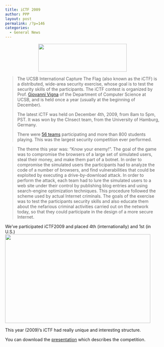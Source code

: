 ```yaml
---
title: iCTF 2009
author: PPP
layout: post
permalink: /?p=146
categories:
  - General News
---
```

<p style="text-align: center;">
  <img class="size-full wp-image-147  aligncenter" title="ucsb ictf" src="http://ppp.cylab.cmu.edu/wordpress/wp-content/uploads/2010/02/Screen-shot-2010-02-07-at-1.43.41-PM.png" alt="" width="288" height="91" />
</p>

> The UCSB International Capture The Flag (also known as the iCTF) is a distributed, wide-area security exercise, whose goal is to test the security skills of the participants. The iCTF contest is organized by Prof. <a href="http://www.cs.ucsb.edu/%7Evigna" target="_blank">Giovanni Vigna</a> of the Department of Computer Science at UCSB, and is held once a year (usually at the beginning of December).
> 
> The latest iCTF was held on December 4th, 2009, from 8am to 5pm, PST. It was won by the CInsect team, from the University of Hamburg, Germany.
> 
> There were <a href="http://ictf.cs.ucsb.edu/participants" target="_blank">56 teams</a> participating and more than 800 students playing. This was the largest security competition ever performed.

> The theme this year was: &#8220;Know your enemy!&#8221;. The goal of the game was to compromise the browsers of a large set of simulated users, steal their money, and make them part of a botnet. In order to compromise the simulated users the participants had to analyze the code of a number of browsers, and find vulnerabilities that could be exploited by executing a drive-by-download attack. In order to perform the attack, each team had to lure the simulated users to a web site under their control by publishing blog entries and using search-engine optimization techniques. This procedure followed the scheme used by actual Internet criminals. The goals of the exercise was to test the participants security skills and also educate them about the nefarious criminal activities carried out on the network today, so that they could participate in the design of a more secure Internet.

<p style="text-align: left;">
  <p style="text-align: left;">
    We&#8217;ve participated iCTF2009 and placed 4th (internationally) and 1st (in U.S.)<br /> <img class="aligncenter size-full wp-image-148" title="scoreboard" src="http://ppp.cylab.cmu.edu/wordpress/wp-content/uploads/2010/02/Screen-shot-2010-02-07-at-1.45.40-PM.png" alt="" width="473" height="289" />
  </p>
  
  <p>
    This year (2009)&#8217;s iCTF had really unique and interesting structure.
  </p>
  
  <p>
    You can download the <a href="http://ictf.cs.ucsb.edu/iCTF2009.tgz" target="_blank">presentation</a> which describes the competition.
  </p>